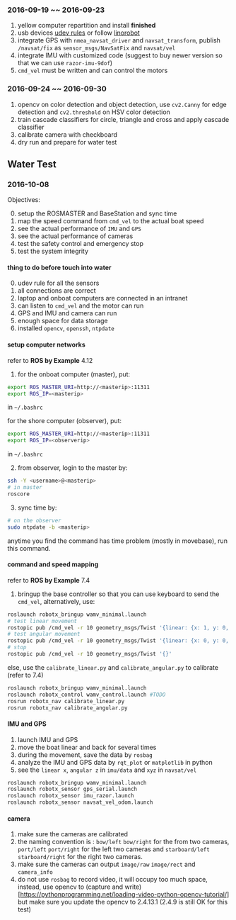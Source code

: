 ### 2016-09-19 ~~ 2016-09-23 ###
1. yellow computer repartition and install **finished**
2. usb devices [udev rules](http://askubuntu.com/questions/670197/udev-rules-targeting-every-usb-device)
or follow [linorobot](https://linorobot.org/getting-started/)
3. integrate GPS with `nmea_navsat_driver` and `navsat_transform`, publish `/navsat/fix` as `sensor_msgs/NavSatFix` and `navsat/vel`
4. integrate IMU with customized code (suggest to buy newer version so that we can use `razor-imu-9dof`)
5. `cmd_vel` must be written and can control the motors

### 2016-09-24 ~~ 2016-09-30 ###
1. opencv on color detection and object detection, use `cv2.Canny` for edge detection and `cv2.threshold` on HSV color detection
2. train cascade classifiers for circle, triangle and cross and apply cascade classifier
3. calibrate camera with checkboard
4. dry run and prepare for water test

Water Test
----------
### 2016-10-08 ###
Objectives:

0. setup the ROSMASTER and BaseStation and sync time
1. map the speed command from `cmd_vel` to the actual boat speed
2. see the actual performance of `IMU` and `GPS`
3. see the actual performance of cameras
4. test the safety control and emergency stop
5. test the system integrity

#### thing to do before touch into water ####
0. udev rule for all the sensors
1. all connections are correct
2. laptop and onboat computers are connected in an intranet
3. can listen to `cmd_vel` and the motor can run
4. GPS and IMU and camera can run
5. enough space for data storage
6. installed `opencv`, `openssh`, `ntpdate`

#### setup computer networks ####
refer to **ROS by Example** 4.12
1. for the onboat computer (master), put:
```bash
export ROS_MASTER_URI=http://<masterip>:11311
export ROS_IP=<masterip>
```
in `~/.bashrc`

for the shore computer (observer), put:
```bash
export ROS_MASTER_URI=http://<masterip>:11311
export ROS_IP=<observerip>
```
in `~/.bashrc`

2. from observer, login to the master by:
```bash
ssh -Y <username>@<masterip>
# in master
roscore
```

3. sync time by:
```bash
# on the observer
sudo ntpdate -b <masterip>
```
anytime you find the command has time problem (mostly in movebase), run this command.

#### command and speed mapping ####
refer to **ROS by Example** 7.4 
1. bringup the base controller so that you can use keyboard to send the `cmd_vel`,
alternatively, use:
```bash
roslaunch robotx_bringup wamv_minimal.launch
# test linear movement
rostopic pub /cmd_vel -r 10 geometry_msgs/Twist '{linear: {x: 1, y: 0, z: 0}, {angular: {x: 0, y: 0, z: 0}}'
# test angular movement
rostopic pub /cmd_vel -r 10 geometry_msgs/Twist '{linear: {x: 0, y: 0, z: 0}, {angular: {x: 0, y: 0, z: 1}}'
# stop
rostopic pub /cmd_vel -r 10 geometry_msgs/Twist '{}'
```
else, use the `calibrate_linear.py` and `calibrate_angular.py` to calibrate (refer to 7.4)
```bash
roslaunch robotx_bringup wamv_minimal.launch
roslaunch robotx_control wamv_control.launch #TODO
rosrun robotx_nav calibrate_linear.py
rosrun robotx_nav calibrate_angular.py
```

#### IMU and GPS ####
1. launch IMU and GPS
2. move the boat linear and back for several times
3. during the movement, save the data by `rosbag`
4. analyze the IMU and GPS data by `rqt_plot` or `matplotlib` in python
5. see the `linear x`, `angular z` in `imu/data` and `xyz` in `navsat/vel`
```bash
roslaunch robotx_bringup wamv_minimal.launch
roslaunch robotx_sensor gps_serial.launch
roslaunch robotx_sensor imu_razor.launch
roslaunch robotx_sensor navsat_vel_odom.launch
```

#### camera ####
1. make sure the cameras are calibrated
2. the naming convention is : `bow/left` `bow/right` for the from two cameras,
`port/left` `port/right` for the left two cameras and `starboard/left` `starboard/right`
for the right two cameras.
3. make sure the cameras can output `image/raw` `image/rect` and `camera_info`
4. do not use `rosbag` to record video, it will occupy too much space, instead, 
use opencv to (capture and write)[https://pythonprogramming.net/loading-video-python-opencv-tutorial/]
but make sure you update the opencv to 2.4.13.1 (2.4.9 is still OK for this test)
